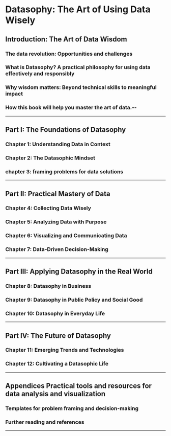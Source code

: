 # Datasophy: The Art of Using Data Wisely

## Introduction: The Art of Data Wisdom

### The data revolution: Opportunities and challenges

### What is Datasophy? A practical philosophy for using data effectively and responsibly

### Why wisdom matters: Beyond technical skills to meaningful impact

### How this book will help you master the art of data.--

---

## Part I: The Foundations of Datasophy

### Chapter 1: Understanding Data in Context

### Chapter 2: The Datasophic Mindset

### chapter 3: framing problems for data solutions

---

## Part II: Practical Mastery of Data

### Chapter 4: Collecting Data Wisely

### Chapter 5: Analyzing Data with Purpose

### Chapter 6: Visualizing and Communicating Data

### Chapter 7: Data-Driven Decision-Making

---

## Part III: Applying Datasophy in the Real World

### Chapter 8: Datasophy in Business

### Chapter 9: Datasophy in Public Policy and Social Good

### Chapter 10: Datasophy in Everyday Life

---

## Part IV: The Future of Datasophy

### Chapter 11: Emerging Trends and Technologies

### Chapter 12: Cultivating a Datasophic Life

---

## Appendices Practical tools and resources for data analysis and visualization

### Templates for problem framing and decision-making

### Further reading and references

---
